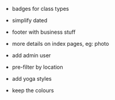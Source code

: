 <!-- * feedback to developer about bugs, link in navbar (contact info enough) -->
<!-- * group navigation -->
<!-- * note on front page: "work in progress" -->
<!-- * login on landing page -->
<!-- * indicate that detailed search "more options" opens here -->
<!-- * add delete class  -->
* badges for class types
* simplify dated
* footer with business stuff
* more details on index pages, eg: photo
* add admin user
* pre-filter by location
* add yoga styles
  
* keep the colours
